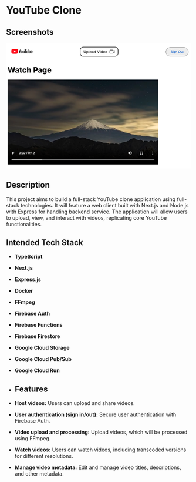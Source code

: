 # YouTube Clone

## Screenshots

<img src="video_page3.png" alt="Video Playing Page" width="800"/>


## Description

This project aims to build a full-stack YouTube clone application using full-stack technologies. 
It will feature a web client built with Next.js and Node.js with Express for handling backend service. 
The application will allow users to upload, view, and interact with videos, replicating core YouTube functionalities.

## Intended Tech Stack
- **TypeScript**
- **Next.js**
- **Express.js**
- **Docker**
- **FFmpeg**
- **Firebase Auth**
- **Firebase Functions**
- **Firebase Firestore**
- **Google Cloud Storage**
- **Google Cloud Pub/Sub**
- **Google Cloud Run**

- ## Features

- **Host videos:** Users can upload and share videos.
- **User authentication (sign in/out):** Secure user authentication with Firebase Auth.
- **Video upload and processing:** Upload videos, which will be processed using FFmpeg.
- **Watch videos:** Users can watch videos, including transcoded versions for different resolutions.
- **Manage video metadata:** Edit and manage video titles, descriptions, and other metadata.
